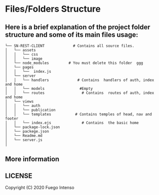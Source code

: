# Files/Folders Structure
## Here is a brief explanation of the project folder structure and some of its main files usage:


```
└── SN-REST-CLIENT             # Contains all source files.   
│   └── assets                 
│   │   └── css    
│   │   └── image    
│   └── node_modules         # You must delete this folder  ggg
│   └── pages 
│   │   └──  index.js     
│   └── server              
│   │   └── handlers             # Contains  handlers of auth, index and home
│   │   └── models                #Empty
│   │   └── routes                 # Contains  routes of auth, index and home
│   └── views           
│   │   └── auth
│   │   └── publication
│   │   └── templates           # Contains temples of head, nav and footer
│   │   └── index.ejs              # Contains  the basic home
│   └── package-lock.json
│   └── packege.json
│   └── Readme.md
│   └── server.js
│
 ```

 ## More information

 ## LICENSE

Copyright (C) 2020 Fuego Intenso 
